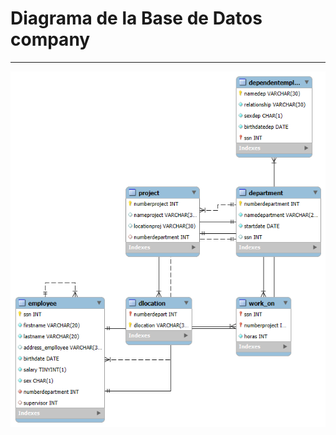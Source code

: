 # Diagrama de la Base de Datos company

---
![Imagen de empresag2](../image/Diagrama-company-mysql.png)
